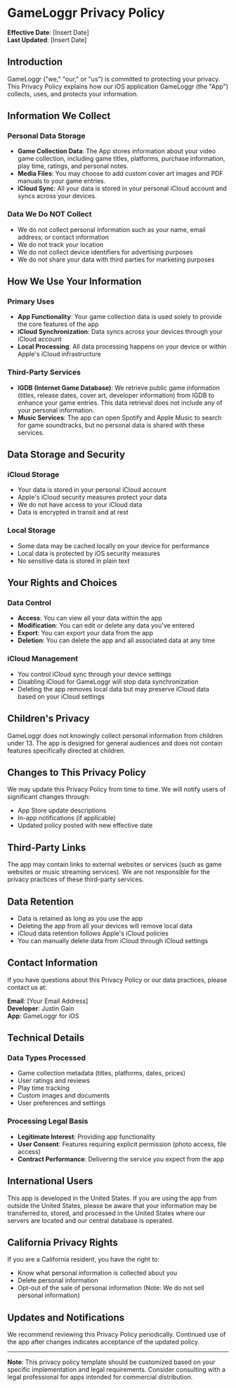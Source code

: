 # GameLoggr Privacy Policy

**Effective Date**: [Insert Date]  
**Last Updated**: [Insert Date]

## Introduction

GameLoggr ("we," "our," or "us") is committed to protecting your privacy. This Privacy Policy explains how our iOS application GameLoggr (the "App") collects, uses, and protects your information.

## Information We Collect

### Personal Data Storage
- **Game Collection Data**: The App stores information about your video game collection, including game titles, platforms, purchase information, play time, ratings, and personal notes.
- **Media Files**: You may choose to add custom cover art images and PDF manuals to your game entries.
- **iCloud Sync**: All your data is stored in your personal iCloud account and syncs across your devices.

### Data We Do NOT Collect
- We do not collect personal information such as your name, email address, or contact information
- We do not track your location
- We do not collect device identifiers for advertising purposes
- We do not share your data with third parties for marketing purposes

## How We Use Your Information

### Primary Uses
- **App Functionality**: Your game collection data is used solely to provide the core features of the app
- **iCloud Synchronization**: Data syncs across your devices through your iCloud account
- **Local Processing**: All data processing happens on your device or within Apple's iCloud infrastructure

### Third-Party Services
- **IGDB (Internet Game Database)**: We retrieve public game information (titles, release dates, cover art, developer information) from IGDB to enhance your game entries. This data retrieval does not include any of your personal information.
- **Music Services**: The app can open Spotify and Apple Music to search for game soundtracks, but no personal data is shared with these services.

## Data Storage and Security

### iCloud Storage
- Your data is stored in your personal iCloud account
- Apple's iCloud security measures protect your data
- We do not have access to your iCloud data
- Data is encrypted in transit and at rest

### Local Storage
- Some data may be cached locally on your device for performance
- Local data is protected by iOS security measures
- No sensitive data is stored in plain text

## Your Rights and Choices

### Data Control
- **Access**: You can view all your data within the app
- **Modification**: You can edit or delete any data you've entered
- **Export**: You can export your data from the app
- **Deletion**: You can delete the app and all associated data at any time

### iCloud Management
- You control iCloud sync through your device settings
- Disabling iCloud for GameLoggr will stop data synchronization
- Deleting the app removes local data but may preserve iCloud data based on your iCloud settings

## Children's Privacy

GameLoggr does not knowingly collect personal information from children under 13. The app is designed for general audiences and does not contain features specifically directed at children.

## Changes to This Privacy Policy

We may update this Privacy Policy from time to time. We will notify users of significant changes through:
- App Store update descriptions
- In-app notifications (if applicable)
- Updated policy posted with new effective date

## Third-Party Links

The app may contain links to external websites or services (such as game websites or music streaming services). We are not responsible for the privacy practices of these third-party services.

## Data Retention

- Data is retained as long as you use the app
- Deleting the app from all your devices will remove local data
- iCloud data retention follows Apple's iCloud policies
- You can manually delete data from iCloud through iCloud settings

## Contact Information

If you have questions about this Privacy Policy or our data practices, please contact us at:

**Email**: [Your Email Address]  
**Developer**: Justin Gain  
**App**: GameLoggr for iOS

## Technical Details

### Data Types Processed
- Game collection metadata (titles, platforms, dates, prices)
- User ratings and reviews
- Play time tracking
- Custom images and documents
- User preferences and settings

### Processing Legal Basis
- **Legitimate Interest**: Providing app functionality
- **User Consent**: Features requiring explicit permission (photo access, file access)
- **Contract Performance**: Delivering the service you expect from the app

## International Users

This app is developed in the United States. If you are using the app from outside the United States, please be aware that your information may be transferred to, stored, and processed in the United States where our servers are located and our central database is operated.

## California Privacy Rights

If you are a California resident, you have the right to:
- Know what personal information is collected about you
- Delete personal information
- Opt-out of the sale of personal information (Note: We do not sell personal information)

## Updates and Notifications

We recommend reviewing this Privacy Policy periodically. Continued use of the app after changes indicates acceptance of the updated policy.

---

**Note**: This privacy policy template should be customized based on your specific implementation and legal requirements. Consider consulting with a legal professional for apps intended for commercial distribution. 